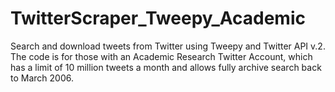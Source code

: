 # TwitterScraper_Tweepy_Academic
Search and download tweets from Twitter using Tweepy and Twitter API v.2. The code is for those with an Academic Research Twitter Account, which has a limit of 10 million tweets a month and allows fully archive search back to March 2006.
